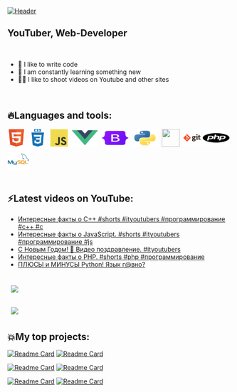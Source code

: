 [![Header](https://github.com/klondikeitblogger/prelimg/blob/e2c188e3013cc949a71f5f716f5a70a0147efb43/GFX%20BANNER%203.png)](https://www.youtube.com/c/MaxShowPro)
## YouTuber, Web-Developer

<div align="center"><img src="https://komarev.com/ghpvc/?username=IT-Personality&style=flat-square&color=0fffcf" alt=""/></div>

- 💪 I like to write code<br />
- 🥅 I am constantly learning something new<br />
- 🤹🏽 I like to shoot videos on Youtube and other sites
 
<br />
<h2>🔥Languages and tools:</h2>
<div>
  <img src="https://github.com/devicons/devicon/blob/master/icons/html5/html5-original.svg" title="HTML5" alt="HTML" width="40" height="40"/>&nbsp;
  <img src="https://github.com/devicons/devicon/blob/master/icons/css3/css3-plain-wordmark.svg"  title="CSS3" alt="CSS" width="40" height="40"/>&nbsp;
  <img src="https://github.com/devicons/devicon/blob/master/icons/javascript/javascript-original.svg" title="JavaScript" alt="JavaScript" width="40" height="40"/>&nbsp;
  <img src="https://github.com/devicons/devicon/blob/master/icons/vuejs/vuejs-original.svg" width="60" height="40"/>&nbsp;
   <img src="https://github.com/devicons/devicon/blob/master/icons/bootstrap/bootstrap-original.svg" width="60" height="40"/>&nbsp;
  <img src="https://github.com/devicons/devicon/blob/master/icons/python/python-original.svg" width="60" height="40"/>&nbsp;
  <img src="https://cdn-icons-png.flaticon.com/128/2305/2305848.png" width="40" height="40"/>&nbsp;
  <img src="https://github.com/devicons/devicon/blob/master/icons/git/git-original-wordmark.svg" title="Git" **alt="Git" width="40" height="40"/>
  <img src="https://github.com/devicons/devicon/blob/master/icons/php/php-plain.svg" title="PHP"  alt="PHP" width="60" height="40"/>&nbsp;
  <img src="https://github.com/devicons/devicon/blob/master/icons/mysql/mysql-original-wordmark.svg" title="MySQL"  alt="MySQL" width="50" height="50"/>&nbsp;
</div>
<br />


## ⚡️Latest videos on YouTube:
<!-- YOUTUBE:START -->
- [Интересные факты о C++ #shorts #ityoutubers #программирование #c++ #c](https://www.youtube.com/watch?v=i9nGG2lwsUM)
- [Интересные факты о JavaScript. #shorts #ityoutubers #программирование #js](https://www.youtube.com/watch?v=Pz0iSSf3T2A)
- [С Новым Годом! 🎄 Видео поздравление. #ityoutubers](https://www.youtube.com/watch?v=Wu3n9NtxqpY)
- [Интересные факты о PHP. #shorts #php #программирование](https://www.youtube.com/watch?v=yQArgZAPMpM)
- [ПЛЮСЫ и МИНУСЫ Python! Язык г@вно?](https://www.youtube.com/watch?v=7p32DhiU66g)
<!-- YOUTUBE:END -->

<br />

<a href="https://github.com/IT-Personality">
  <img align="center" style="margin:0.5rem" src="https://github-readme-stats.vercel.app/api?username=IT-Personality&show_icons=true&line_height=27&count_private=true&title_color=ffffff&text_color=c9cacc&icon_color=4AB097&bg_color=080808"/>
</a><br />
<br />
<a href="https://github.com/IT-Personality">
  <img align="center" style="margin:0.5rem" src="https://github-readme-stats.vercel.app/api/top-langs/?username=IT-Personality&hide=html,css&title_color=ffffff&text_color=c9cacc&icon_color=4AB197&bg_color=080808" />
</a>

## 💥My top projects: <br />
[![Readme Card](https://github-readme-stats.vercel.app/api/pin/?username=IT-Personality&repo=it-personality.github.io)](https://github.com/IT-Personality/it-personality.github.io)
[![Readme Card](https://github-readme-stats.vercel.app/api/pin/?username=IT-Personality&repo=currency-converter.github.io)](https://github.com/IT-Personality/currency-converter.github.io)

[![Readme Card](https://github-readme-stats.vercel.app/api/pin/?username=IT-Personality&repo=qr-code-generator.github.io)](https://github.com/IT-Personality/qr-code-generator.github.io)
[![Readme Card](https://github-readme-stats.vercel.app/api/pin/?username=IT-Personality&repo=online-stopwatch.github.io)](https://github.com/IT-Personality/online-stopwatch.github.io)

[![Readme Card](https://github-readme-stats.vercel.app/api/pin/?username=IT-Personality&repo=ProtoNetX)](https://github.com/IT-Personality/ProtoNetX)
[![Readme Card](https://github-readme-stats.vercel.app/api/pin/?username=IT-Personality&repo=Your_browser)](https://github.com/IT-Personality/Your_browser)

<!-- <a href="https://github.com/IT-Personality/Your_browser">
  <img align="center" style="margin:0.5rem" src="https://github-readme-stats.vercel.app/api/pin/?username=braydoncoyer&repo=Your_browser&title_color=ffffff&text_color=c9cacc&icon_color=4AB197&bg_color=1A2B34" />
</a>  -->
